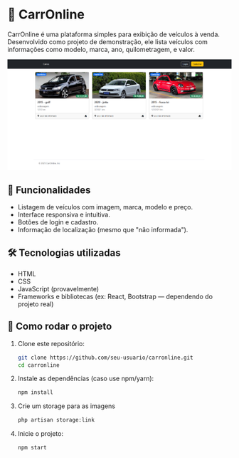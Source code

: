 
# 🚗 CarrOnline

CarrOnline é uma plataforma simples para exibição de veículos à venda. Desenvolvido como projeto de demonstração, ele lista veículos com informações como modelo, marca, ano, quilometragem, e valor.

![CarrOnline Screenshot](./previaprojeto.png)

## 🔧 Funcionalidades

- Listagem de veículos com imagem, marca, modelo e preço.
- Interface responsiva e intuitiva.
- Botões de login e cadastro.
- Informação de localização (mesmo que "não informada").

## 🛠️ Tecnologias utilizadas

- HTML
- CSS
- JavaScript (provavelmente)
- Frameworks e bibliotecas (ex: React, Bootstrap — dependendo do projeto real)

## 🚀 Como rodar o projeto

1. Clone este repositório:
   ```bash
   git clone https://github.com/seu-usuario/carronline.git
   cd carronline
   ```

2. Instale as dependências (caso use npm/yarn):
   ```bash
   npm install
   ```

3. Crie um storage para as imagens
    ```bash
   php artisan storage:link
    ```
4. Inicie o projeto:
   ```bash
   npm start
   ```



